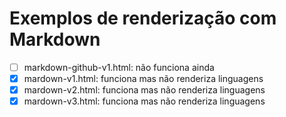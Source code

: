 # Exemplos de renderização com **Markdown**

- [ ] markdown-github-v1.html: não funciona ainda
- [x] mardown-v1.html: funciona mas não renderiza linguagens
- [x] mardown-v2.html: funciona mas não renderiza linguagens
- [x] mardown-v3.html: funciona mas não renderiza linguagens
